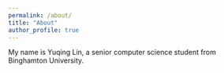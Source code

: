 ```yaml
---
permalink: /about/
title: "About"
author_profile: true
---
```


My name is Yuqing Lin, a senior computer science student from Binghamton University.